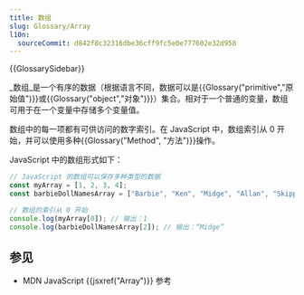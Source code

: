 ```yaml
---
title: 数组
slug: Glossary/Array
l10n:
  sourceCommit: d842f8c32316dbe36cff9fc5e0e777602e32d958
---
```


{{GlossarySidebar}}

_数组_是一个有序的数据（根据语言不同，数据可以是{{Glossary("primitive","原始值")}}或{{Glossary("object","对象")}}）集合。相对于一个普通的变量，数组可用于在一个变量中存储多个变量值。

数组中的每一项都有可供访问的数字索引。在 JavaScript 中，数组索引从 0 开始，并可以使用多种{{Glossary("Method", "方法")}}操作。

JavaScript 中的数组形式如下：

```js
// JavaScript 的数组可以保存多种类型的数据
const myArray = [1, 2, 3, 4];
const barbieDollNamesArray = ["Barbie", "Ken", "Midge", "Allan", "Skipper"];

// 数组的索引从 0 开始
console.log(myArray[0]); // 输出：1
console.log(barbieDollNamesArray[2]); // 输出：“Midge”
```

## 参见

- MDN JavaScript {{jsxref("Array")}} 参考
